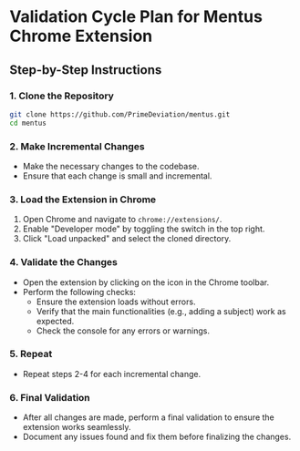 # Validation Cycle Plan for Mentus Chrome Extension

## Step-by-Step Instructions

### 1. Clone the Repository
```sh
git clone https://github.com/PrimeDeviation/mentus.git
cd mentus
```

### 2. Make Incremental Changes
- Make the necessary changes to the codebase.
- Ensure that each change is small and incremental.

### 3. Load the Extension in Chrome
1. Open Chrome and navigate to `chrome://extensions/`.
2. Enable "Developer mode" by toggling the switch in the top right.
3. Click "Load unpacked" and select the cloned directory.

### 4. Validate the Changes
- Open the extension by clicking on the icon in the Chrome toolbar.
- Perform the following checks:
  - Ensure the extension loads without errors.
  - Verify that the main functionalities (e.g., adding a subject) work as expected.
  - Check the console for any errors or warnings.

### 5. Repeat
- Repeat steps 2-4 for each incremental change.

### 6. Final Validation
- After all changes are made, perform a final validation to ensure the extension works seamlessly.
- Document any issues found and fix them before finalizing the changes.

